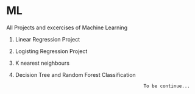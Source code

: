 # ML
All Projects and excercises of Machine Learning

1. Linear Regression Project
2. Logisting Regression Project
3. K nearest neighbours
4. Decision Tree and Random Forest Classification

                                                      To be continue...
